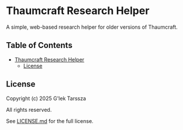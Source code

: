 # Thaumcraft Research Helper #

A simple, web-based research helper for older versions of Thaumcraft.

<!-- omit in toc -->
## Table of Contents ##

* [Thaumcraft Research Helper](#thaumcraft-research-helper)
    * [License](#license)

## License ##

Copyright (c) 2025 G'lek Tarssza

All rights reserved.

See [LICENSE.md](LICENSE.md) for the full license.
